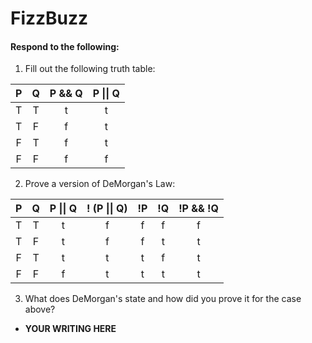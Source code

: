 # FizzBuzz
#### Respond to the following:

1. Fill out the following truth table:

| P  | Q  | P && Q | P \|\| Q |
|:--:|:--:|:------:|:--------:|
| T  | T  |   t    |    t     |
| T  | F  |   f    |    t     |
| F  | T  |   f    |    t     |
| F  | F  |   f    |    f     |


2. Prove a version of DeMorgan's Law:

| P  | Q  | P \|\| Q | ! (P \|\| Q) | !P | !Q | !P && !Q |
|:--:|:--:|:--------:|:------------:|:--:|:--:|:--------:|
| T  | T  |     t    |      f       | f  | f  |   f      |
| T  | F  |     t    |      f       | f  | t  |   t      |
| F  | T  |     t    |      t       | t  | f  |   t      |
| F  | F  |     f    |      t       | t  | t  |   t      |

3. What does DeMorgan's state and how did you prove it for the case above?
  * **YOUR WRITING HERE**
